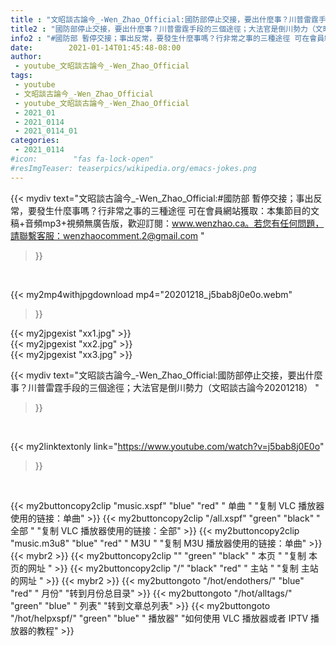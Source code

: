 ```yaml
---
title : "文昭談古論今_-Wen_Zhao_Official:國防部停止交接，要出什麼事？川普雷霆手段的三個途徑；大法官是倒川勢力（文昭談古論今20201218） "
title2 : "國防部停止交接，要出什麼事？川普雷霆手段的三個途徑；大法官是倒川勢力（文昭談古論今20201218） "
info2 : "#國防部 暫停交接；事出反常，要發生什麼事嗎？行非常之事的三種途徑 可在會員網站獲取：本集節目的文稿+音頻mp3+視頻無廣告版，歡迎訂閱：www.wenzhao.ca。若您有任何問題，請聯繫客服：wenzhaocomment.2@gmail.com "
date:        2021-01-14T01:45:48-08:00
author:
 - youtube_文昭談古論今_-Wen_Zhao_Official
tags:
 - youtube
 - 文昭談古論今_-Wen_Zhao_Official
 - youtube_文昭談古論今_-Wen_Zhao_Official
 - 2021_01
 - 2021_0114
 - 2021_0114_01
categories:
 - 2021_0114
#icon:        "fas fa-lock-open"
#resImgTeaser: teaserpics/wikipedia.org/emacs-jokes.png
---
```


{{< mydiv text="文昭談古論今_-Wen_Zhao_Official:#國防部 暫停交接；事出反常，要發生什麼事嗎？行非常之事的三種途徑 可在會員網站獲取：本集節目的文稿+音頻mp3+視頻無廣告版，歡迎訂閱：www.wenzhao.ca。若您有任何問題，請聯繫客服：wenzhaocomment.2@gmail.com "
>}}
<br>


{{< my2mp4withjpgdownload mp4="20201218_j5bab8j0e0o.webm"
>}}

{{< my2jpgexist "xx1.jpg" >}}<br>
{{< my2jpgexist "xx2.jpg" >}}<br>
{{< my2jpgexist "xx3.jpg" >}}<br>



{{< mydiv text="文昭談古論今_-Wen_Zhao_Official:國防部停止交接，要出什麼事？川普雷霆手段的三個途徑；大法官是倒川勢力（文昭談古論今20201218） "
>}}
<br>

{{< my2linktextonly link="https://www.youtube.com/watch?v=j5bab8j0E0o"
>}}


<br>

{{< my2buttoncopy2clip "music.xspf"        "blue"   "red"    " 单曲 "  "复制 VLC 播放器使用的链接：单曲" >}} {{< my2buttoncopy2clip "/all.xspf"         "green"  "black"  " 全部 "  "复制 VLC 播放器使用的链接：全部" >}} {{< my2buttoncopy2clip "music.m3u8"        "blue"   "red"    " M3U  "    "复制 M3U 播放器使用的链接：单曲" >}} {{< mybr2 >}} {{< my2buttoncopy2clip ""                  "green"  "black"  " 本页 "    "复制 本页的网址 " >}} {{< my2buttoncopy2clip "/"                 "black"  "red"    " 主站 "    "复制 主站的网址 " >}} {{< mybr2 >}} {{< my2buttongoto      "/hot/endothers/"   "blue"   "red"    " 月份"   "转到月份总目录" >}} {{< my2buttongoto      "/hot/alltags/"     "green"  "blue"   " 列表"   "转到文章总列表" >}} {{< my2buttongoto      "/hot/helpxspf/"    "green"  "blue"   " 播放器" "如何使用 VLC 播放器或者 IPTV 播放器的教程" >}} 
